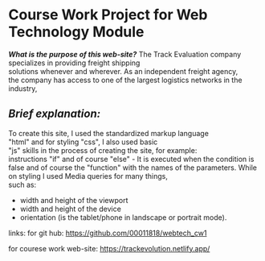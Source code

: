# Course Work Project for Web Technology Module


_**What is the purpose of this web-site?**_
The Track Evaluation company specializes in providing freight shipping <br>
solutions whenever and wherever. As an independent freight agency,<br>
the company has access to one of the largest logistics networks in the industry, 


## _**Brief explanation:**_

To create this site, I used the standardized markup language <br>
"html" and for styling "css", I also used basic <br>
"js" skills in the process of creating the site, for example: <br>
instructions "if" and of course "else" - It is executed when the condition is false and of course the "function"       with the names of the parameters.
While on styling I used Media queries for many things,<br>
such as: 
- width and height of the viewport 
- width and height of the device 
- orientation (is the tablet/phone in landscape or portrait mode). 

links: 
for git hub: https://github.com/00011818/webtech_cw1  

for courese work web-site: https://trackevolution.netlify.app/ 


